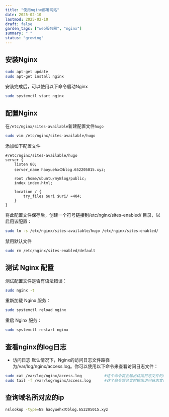 ```yaml
---
title: "使用nginx部署网站"
date: 2025-02-10
lastmod: 2025-02-10
draft: false
garden_tags: ["web服务器", "nginx"]
summary: " "
status: "growing"
---
```


## 安装Nginx
``` bash
sudo apt-get update
sudo apt-get install nginx
```
安装完成后，可以使用以下命令启动Nginx
```bash
sudo systemctl start nginx
```

## 配置Nginx
在```/etc/nginx/sites-available```新建配置文件```hugo```
```bash
sudo vim /etc/nginx/sites-available/hugo
```
添加如下配置文件
```nginx
#/etc/nginx/sites-available/hugo
server {
    listen 80;
    server_name haoyuehxのblog.652205015.xyz;

    root /home/ubuntu/myBlog/public;
    index index.html;

    location / {
        try_files $uri $uri/ =404;
    }
}
```

将此配置文件保存后，创建一个符号链接到/etc/nginx/sites-enabled/ 目录，以启用该配置：
```bash
sudo ln -s /etc/nginx/sites-available/hugo /etc/nginx/sites-enabled/
```
禁用默认文件
```bash
sudo rm /etc/nginx/sites-enabled/default
```

## 测试 Nginx 配置
测试配置文件是否有语法错误：
```bash
sudo nginx -t
```
重新加载 Nginx 服务：
```bash
sudo systemctl reload nginx
```
重启 Nginx 服务：
```bash
sudo systemctl restart nginx
```

## 查看nginx的log日志

- 访问日志
默认情况下，Nginx的访问日志文件路径为/var/log/nginx/access.log。你可以使用以下命令来查看访问日志文件：
```bash
sudo cat /var/log/nginx/access.log          #这个命令将会输出访问日志文件的所有内容。
sudo tail -f /var/log/nginx/access.log      #这个命令将会实时输出访问日志文件的内容，你可以在日志文件更新时立即看到新的日志内容。
```

## 查询域名所对应的ip

```bash
nslookup -type=NS haoyuehxのblog.652205015.xyz
```

